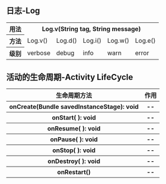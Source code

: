 ## **日志-Log**

<table>
	<tr>
		<th>用法</th>
		<th colspan=5>Log.v(String tag, String message)</th>
	<tr>
	<tr>
		<th>方法</th>
		<td>Log.v()</td>
		<td>Log.d()</td>
		<td>Log.i()</td>
		<td>Log.w()</td>
		<td>Log.e()</td>
	</tr>
	<tr>
		<th>级别</th>
		<td>verbose</td>
		<td>debug</td>
		<td>info</td>
		<td>warn</td>
		<td>error</td>
	</tr>
</table>

## **活动的生命周期-Activity LifeCycle**


<table>
	<tr>
		<th>生命周期方法</th>
		<th>作用</th>
	</tr>
	<tr>
		<th>onCreate(Bundle savedInstanceStage): void</th>
		<th>--</th>
	</tr>
	<tr>
		<th>onStart( ): void</th>
		<th>--</th>
	</tr>
	<tr>
		<th>onResume( ): void</th>
		<th>--</th>
	</tr>
	<tr>
		<th>onPause( ): void</th>
		<th>--</th>
	</tr>
	<tr>
		<th>onStop( ): void</th>
		<th>--</th>
	</tr>
	<tr>
		<th>onDestroy( ): void</th>
		<th>--</th>
	</tr>
	<tr>
		<th>onRestart()</th>
		<th>--</th>
	</tr>
</table>

